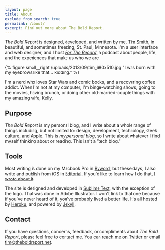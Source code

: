```yaml
---
layout: page
title: About
exclude_from_search: true
permalink: /about/
excerpt: Find out more about The Bold Report.
---
```


*The Bold Report* is designed, developed, and written by me, [Tim Smith](http://ttimsmith.com), in beautiful, and sometimes freezing, St. Paul, Minnesota. I'm a user interface and web designer, and I host [*For The Record*](http://towermedia.org/ftr), a podcast about people, life, and the experiences that make us who we are.

{% figure small__right /uploads/2013/09/tim_680x510.jpg "I was born with my eyebrows like that… kidding." %}

I'm a nerd who loves Star Wars and comic books, and a recovering coffee addict. When I'm not at my computer, I'm binge-watching shows, going to the movies, having brunch, or doing other old-married-couple things with my amazing wife, Kelly.

## Purpose
*The Bold Report* is my personal blog, and I write about a whole range of things including, but not limited to: design, development, technology, Geek culture, and Apple. This is *my personal blog*, so I write about whatever I find myself thinking about or reading. This isn't a "tech blog."

## Tools
Most writing is done on my Macbook Pro in [Byword](http://bywordapp.com/), but these days, I also write and publish from iOS in [Editorial](http://omz-software.com/editorial/). If you'd like to learn how I do that, [I wrote about it](/2016/01/publishing-to-jekyll-from-ios/). 

The site is designed and developed in [Sublime Text](http://www.sublimetext.com/), with the exception of the logo. That was done in Adobe Illustrator. I won't link to that one because if you've never heard of it, you've probably lived a better life. It's all hosted by [Heroku](https://www.heroku.com), and powered by [Jekyll](http://jekyllrb.com).

## Contact
If you have questions, concerns, feedback, or compliments about *The Bold Report*, please feel free to contact me. You can [reach me on Twitter](https://twitter.com/smithtimmytim) or email [tim@theboldreport.net](mailto:tim@theboldreport.net).
